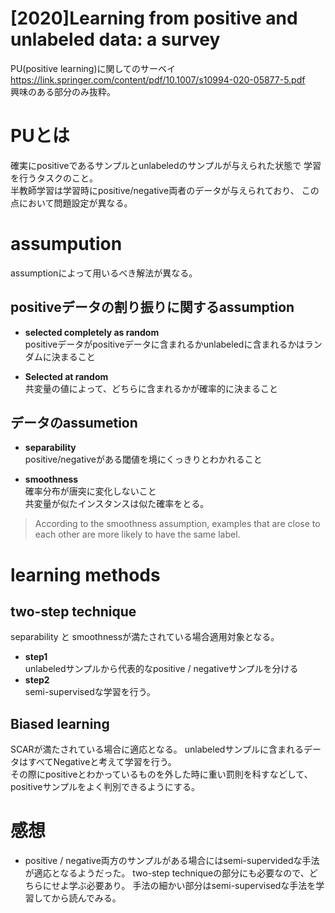 # [2020]Learning from positive and unlabeled data: a survey  
PU(positive learning)に関してのサーベイ  
https://link.springer.com/content/pdf/10.1007/s10994-020-05877-5.pdf  
 興味のある部分のみ抜粋。
 
# PUとは　　
確実にpositiveであるサンプルとunlabeledのサンプルが与えられた状態で
学習を行うタスクのこと。  
半教師学習は学習時にpositive/negative両者のデータが与えられており、
この点において問題設定が異なる。  
  
 #  assumpution   
 assumptionによって用いるべき解法が異なる。
 
 ## positiveデータの割り振りに関するassumption
 
- **selected completely as random**  
positiveデータがpositiveデータに含まれるかunlabeledに含まれるかはランダムに決まること  
  
- **Selected at random**  
共変量の値によって、どちらに含まれるかが確率的に決まること  

## データのassumetion  
- **separability**  
positive/negativeがある閾値を境にくっきりとわかれること  
  
- **smoothness**  
確率分布が唐突に変化しないこと  
共変量が似たインスタンスは似た確率をとる。
>According to the smoothness assumption, examples that are close to each other are more
likely to have the same label.

# learning methods
## two-step technique  
separability と smoothnessが満たされている場合適用対象となる。  
- **step1**  
unlabeledサンプルから代表的なpositive / negativeサンプルを分ける  
- **step2**  
semi-supervisedな学習を行う。

## Biased learning  
SCARが満たされている場合に適応となる。
unlabeledサンプルに含まれるデータはすべてNegativeと考えて学習を行う。  
その際にpositiveとわかっているものを外した時に重い罰則を科すなどして、positiveサンプルをよく判別できるようにする。

# 感想
- positive / negative両方のサンプルがある場合にはsemi-supervidedな手法が適応となるようだった。
two-step techniqueの部分にも必要なので、どちらにせよ学ぶ必要あり。
手法の細かい部分はsemi-supervisedな手法を学習してから読んでみる。



